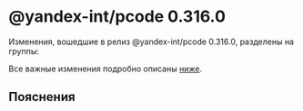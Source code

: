 # @yandex-int/pcode 0.316.0

<!-- ЧЕЛОВЕЧЕСКОЕ ВСТУПЛЕНИЕ -->

Изменения, вошедшие в релиз @yandex-int/pcode 0.316.0, разделены на группы:

Все важные изменения подробно описаны [ниже](#Пояснения).

## Пояснения

